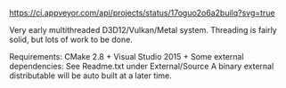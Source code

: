 https://ci.appveyor.com/api/projects/status/17oguo2o6a2builq?svg=true

Very early multithreaded D3D12/Vulkan/Metal system.
Threading is fairly solid, but lots of work to be done.

Requirements:
CMake 2.8 +
Visual Studio 2015 +
Some external dependencies: See Readme.txt under External/Source
A binary external distributable will be auto built at a later time.
